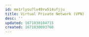 ```yaml
---
id: me1rlysu7lv49rw514ufjju
title: Virtual Private Network (VPN)
desc: ''
updated: 1671030104715
created: 1671030093760
---
```

